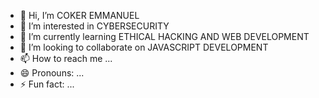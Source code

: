 - 👋 Hi, I’m COKER EMMANUEL
- 👀 I’m interested in CYBERSECURITY
- 🌱 I’m currently learning ETHICAL HACKING AND WEB DEVELOPMENT
- 💞️ I’m looking to collaborate on JAVASCRIPT DEVELOPMENT
- 📫 How to reach me ...
- 😄 Pronouns: ...
- ⚡ Fun fact: ...

<!---
COKERHAT/COKERHAT is a ✨ special ✨ repository because its `README.md` (this file) appears on your GitHub profile.
You can click the Preview link to take a look at your changes.
--->
